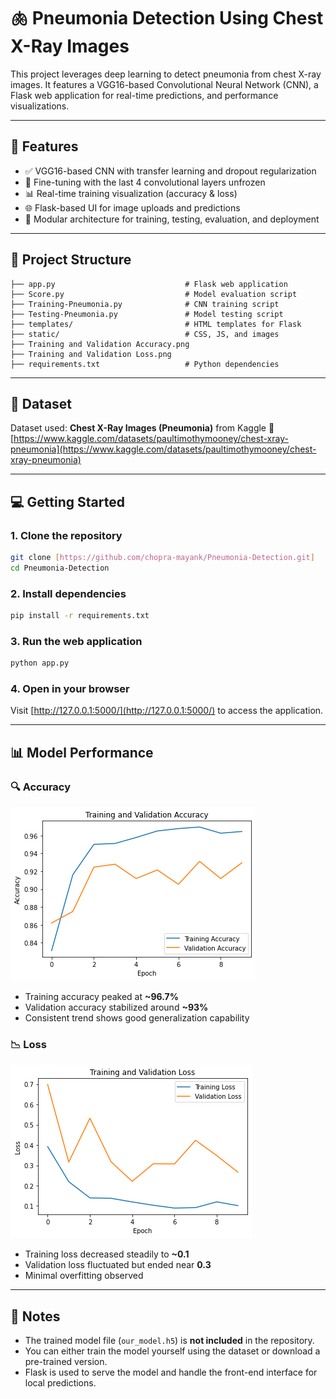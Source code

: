 # 🫁 Pneumonia Detection Using Chest X-Ray Images

This project leverages deep learning to detect pneumonia from chest X-ray images. It features a VGG16-based Convolutional Neural Network (CNN), a Flask web application for real-time predictions, and performance visualizations.

---

## 🚀 Features

* ✅ VGG16-based CNN with transfer learning and dropout regularization
* 🔄 Fine-tuning with the last 4 convolutional layers unfrozen
* 📊 Real-time training visualization (accuracy & loss)
* 🌐 Flask-based UI for image uploads and predictions
* 🧩 Modular architecture for training, testing, evaluation, and deployment

---

## 📁 Project Structure

```
├── app.py                             # Flask web application  
├── Score.py                           # Model evaluation script  
├── Training-Pneumonia.py              # CNN training script  
├── Testing-Pneumonia.py               # Model testing script  
├── templates/                         # HTML templates for Flask  
├── static/                            # CSS, JS, and images  
├── Training and Validation Accuracy.png  
├── Training and Validation Loss.png  
├── requirements.txt                   # Python dependencies  
```

---

## 🧠 Dataset

Dataset used: **Chest X-Ray Images (Pneumonia)** from Kaggle
🔗 [https://www.kaggle.com/datasets/paultimothymooney/chest-xray-pneumonia](https://www.kaggle.com/datasets/paultimothymooney/chest-xray-pneumonia)

---

## 💻 Getting Started

### 1. **Clone the repository**

```bash
git clone [https://github.com/chopra-mayank/Pneumonia-Detection.git]
cd Pneumonia-Detection
```

### 2. Install dependencies

```bash
pip install -r requirements.txt
```

### 3. Run the web application

```bash
python app.py
```
### 4. Open in your browser

Visit [http://127.0.0.1:5000/](http://127.0.0.1:5000/) to access the application.

---

## 📊 Model Performance

### 🔍 Accuracy

![Accuracy](Training%20and%20Validation%20Accuracy.png)

* Training accuracy peaked at **\~96.7%**
* Validation accuracy stabilized around **\~93%**
* Consistent trend shows good generalization capability

### 📉 Loss

![Loss](Training%20and%20Validation%20Loss.png)

* Training loss decreased steadily to **\~0.1**
* Validation loss fluctuated but ended near **0.3**
* Minimal overfitting observed

---

## 📌 Notes

* The trained model file (`our_model.h5`) is **not included** in the repository.
* You can either train the model yourself using the dataset or download a pre-trained version.
* Flask is used to serve the model and handle the front-end interface for local predictions.
